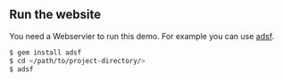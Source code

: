 ## Run the website

You need a Webservier to run this demo.
For example you can use [adsf](https://github.com/ddfreyne/adsf).

```bash
$ gem install adsf
$ cd </path/to/project-directory/>
$ adsf
```